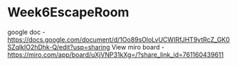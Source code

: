 # Week6EscapeRoom
google doc - https://docs.google.com/document/d/1Oo89sOloLvUCWIRfJHT9ytRcZ_GK0SZqlkIO2hDhk-Q/edit?usp=sharing
View miro board - https://miro.com/app/board/uXjVNP31kXg=/?share_link_id=761160439611
